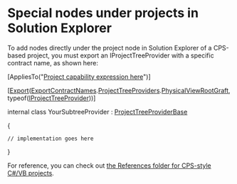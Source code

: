 Special nodes under projects in Solution Explorer
=================================================

To add nodes directly under the project node in Solution Explorer of a
CPS-based project, you must export an IProjectTreeProvider with a specific
contract name, as shown here:


[AppliesTo("[Project capability expression here](Extensibility_points.md)")]

[[Export](http://index/System.ComponentModel.Composition/A.html#e2e3ab45244b3c5a)([ExportContractNames](http://index/Microsoft.VisualStudio.ProjectSystem.Utilities.v12.0/A.html#924888bb0497d319).[ProjectTreeProviders](http://index/Microsoft.VisualStudio.ProjectSystem.Utilities.v12.0/A.html#a287b13bfa7423f9).[PhysicalViewRootGraft](http://index/Microsoft.VisualStudio.ProjectSystem.Utilities.v12.0/A.html#96d723950e82431b),
typeof([IProjectTreeProvider](http://index/Microsoft.VisualStudio.ProjectSystem.V12Only/A.html#69b8897bf6b80a6d)))]

internal class YourSubtreeProvider :
[ProjectTreeProviderBase](http://index/Microsoft.VisualStudio.ProjectSystem.Utilities.v12.0/A.html#3b3152ccda3f6fa8)

{

    // implementation goes here

}


For reference, you can check out [the References folder for CPS-style C#/VB
projects](http://index/#Microsoft.VisualStudio.ProjectSystem.Implementation/Designers/ReferencesProjectSubtreeProvider.cs,7beeae066dc18866,references).

